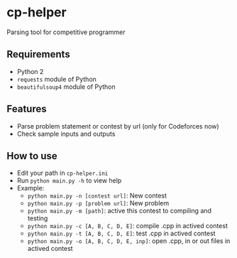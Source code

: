 # cp-helper

Parsing tool for competitive programmer

## Requirements
- Python 2
- ```requests``` module of Python
- ```beautifulsoup4``` module of Python

## Features
- Parse problem statement or contest by url (only for Codeforces now)
- Check sample inputs and outputs

## How to use
- Edit your path in ```cp-helper.ini```
- Run ```python main.py -h``` to view help
- Example: 
	- ```python main.py -n [contest url]```: New contest 
	- ```python main.py -p [problem url]```: New problem
	- ```python main.py -m [path]```: active this contest to compiling and testing
	- ```python main.py -c [A, B, C, D, E]```: compile .cpp in actived contest		
 	- ```python main.py -t [A, B, C, D, E]```: test .cpp in actived contest
 	- ```python main.py -o [A, B, C, D, E, inp]```: open .cpp, in or out files in actived contest
